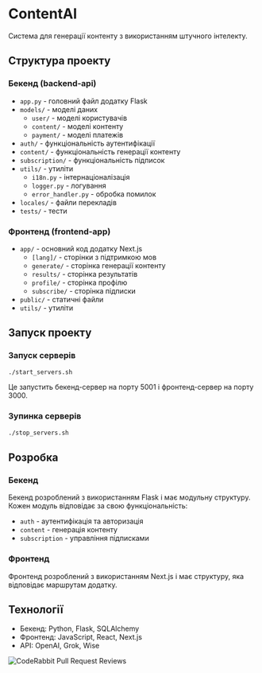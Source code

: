 # ContentAI

Система для генерації контенту з використанням штучного інтелекту.

## Структура проекту

### Бекенд (backend-api)

- `app.py` - головний файл додатку Flask
- `models/` - моделі даних
  - `user/` - моделі користувачів
  - `content/` - моделі контенту
  - `payment/` - моделі платежів
- `auth/` - функціональність аутентифікації
- `content/` - функціональність генерації контенту
- `subscription/` - функціональність підписок
- `utils/` - утиліти
  - `i18n.py` - інтернаціоналізація
  - `logger.py` - логування
  - `error_handler.py` - обробка помилок
- `locales/` - файли перекладів
- `tests/` - тести

### Фронтенд (frontend-app)

- `app/` - основний код додатку Next.js
  - `[lang]/` - сторінки з підтримкою мов
  - `generate/` - сторінка генерації контенту
  - `results/` - сторінка результатів
  - `profile/` - сторінка профілю
  - `subscribe/` - сторінка підписки
- `public/` - статичні файли
- `utils/` - утиліти

## Запуск проекту

### Запуск серверів

```bash
./start_servers.sh
```

Це запустить бекенд-сервер на порту 5001 і фронтенд-сервер на порту 3000.

### Зупинка серверів

```bash
./stop_servers.sh
```

## Розробка

### Бекенд

Бекенд розроблений з використанням Flask і має модульну структуру. Кожен модуль відповідає за свою функціональність:

- `auth` - аутентифікація та авторизація
- `content` - генерація контенту
- `subscription` - управління підписками

### Фронтенд

Фронтенд розроблений з використанням Next.js і має структуру, яка відповідає маршрутам додатку.

## Технології

- Бекенд: Python, Flask, SQLAlchemy
- Фронтенд: JavaScript, React, Next.js
- API: OpenAI, Grok, Wise 


![CodeRabbit Pull Request Reviews](https://img.shields.io/coderabbit/prs/github/polushynstas/contentAI?labelColor=171717&color=FF570A&link=https%3A%2F%2Fcoderabbit.ai&label=CodeRabbit%20Reviews)
